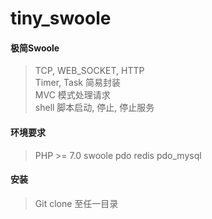 # tiny_swoole

#### 极简Swoole 
> TCP, WEB_SOCKET, HTTP <br />
> Timer, Task 简易封装 <br />
> MVC 模式处理请求 <br />
> shell 脚本启动, 停止, 停止服务

#### 环境要求
> PHP >= 7.0
> swoole
> pdo
> redis
> pdo_mysql

#### 安装
> Git clone 至任一目录
